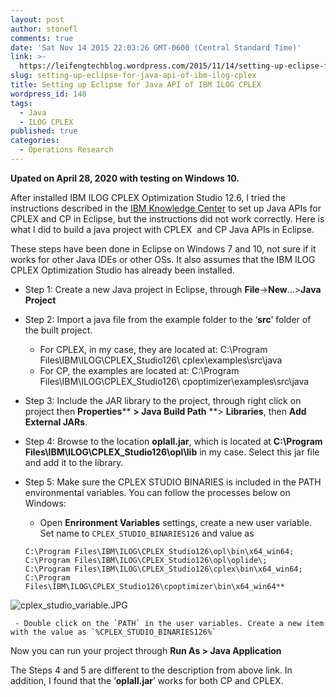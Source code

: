 ```yaml
---
layout: post
author: stonefl
comments: true
date: 'Sat Nov 14 2015 22:03:26 GMT-0600 (Central Standard Time)'
link: >-
  https://leifengtechblog.wordpress.com/2015/11/14/setting-up-eclipse-for-java-api-of-ibm-ilog-cplex/
slug: setting-up-eclipse-for-java-api-of-ibm-ilog-cplex
title: Setting up Eclipse for Java API of IBM ILOG CPLEX
wordpress_id: 148
tags:
  - Java
  - ILOG CPLEX
published: true
categories:
  - Operations Research
---
```


**Upated on April 28, 2020 with testing on Windows 10.**

After installed IBM ILOG CPLEX Optimization Studio 12.6, I tried the instructions described in the [IBM Knowledge Center](http://www-01.ibm.com/support/knowledgecenter/SSSA5P_12.6.0/ilog.odms.cplex.help/CPLEX/GettingStarted/topics/set_up/Eclipse.html) to set up Java APIs for CPLEX and CP in Eclipse, but the instructions did not work correctly. Here is what I did to build a java project with CPLEX  and CP Java APIs in Eclipse.

These steps have been done in Eclipse on Windows 7 and 10, not sure if it works for other Java IDEs or other OSs. It also assumes that the IBM ILOG CPLEX Optimization Studio has already been installed.

<!--more-->

* Step 1: Create a new Java project in Eclipse, through **File**->**New**…>**Java Project**

* Step 2: Import a java file from the example folder to the ‘**src**’ folder of the built project.

	* For CPLEX, in my case, they are located at: C:\Program Files\IBM\ILOG\CPLEX_Studio126\ cplex\examples\src\java
    * For CP, the examples are located at: C:\Program Files\IBM\ILOG\CPLEX_Studio126\ cpoptimizer\examples\src\java

* Step 3: Include the JAR library to the project, through right click on project then **Properties**** **> **Java Build Path**** **> **Libraries**, then **Add External JARs**.

* Step 4: Browse to the location **oplall.jar**, which is located at **C:\Program Files\IBM\ILOG\CPLEX_Studio126\opl\lib** in my case. Select this jar file and add it to the library.

* Step 5: Make sure the CPLEX STUDIO BINARIES is included in the PATH environmental variables. You can follow the processes below on Windows:
     - Open **Enrironment Variables** settings, create a new user variable. Set name to  `CPLEX_STUDIO_BINARIES126` and value as
     ```
     C:\Program Files\IBM\ILOG\CPLEX_Studio126\opl\bin\x64_win64;    
     C:\Program Files\IBM\ILOG\CPLEX_Studio126\opl\oplide\; 
     C:\Program Files\IBM\ILOG\CPLEX_Studio126\cplex\bin\x64_win64;
     C:\Program Files\IBM\ILOG\CPLEX_Studio126\cpoptimizer\bin\x64_win64**
     ```
![cplex_studio_variable.JPG]({{site.baseurl}}/img/cplex_studio_variable.JPG)

     - Double click on the `PATH` in the user variables. Create a new item with the value as `%CPLEX_STUDIO_BINARIES126%`


Now you can run your project through **Run As > Java Application**


The Steps 4 and 5 are different to the description from above link. In addition, I found that the ‘**oplall.jar**’ works for both CP and CPLEX.
